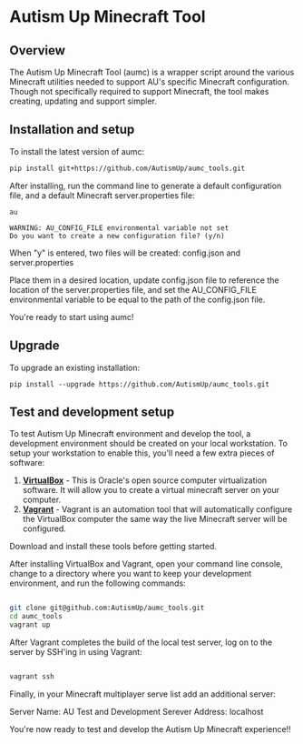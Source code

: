 # Autism Up Minecraft Tool

## Overview

The Autism Up Minecraft Tool (aumc) is a wrapper script around the various Minecraft utilities needed to
support AU's specific Minecraft configuration. Though not specifically required to support
Minecraft, the tool makes creating, updating and support simpler.

## Installation and setup

To install the latest version of aumc:

```bash
pip install git+https://github.com/AutismUp/aumc_tools.git 
```

After installing, run the command line to generate a default configuration file, and a default Minecraft server.properties file:

```
au

WARNING: AU_CONFIG_FILE environmental variable not set
Do you want to create a new configuration file? (y/n)
```

When "y" is entered, two files will be created: config.json and server.properties

Place them in a desired location, update config.json file to reference the location of the server.properties file, and set the AU_CONFIG_FILE environmental variable to be equal to the path of the config.json file.

You're ready to start using aumc!

## Upgrade

To upgrade an existing installation:

```
pip install --upgrade https://github.com/AutismUp/aumc_tools.git 
```

## Test and development setup

To test Autism Up Minecraft environment and develop the tool, a development environment should
be created on your local workstation. To setup your workstation to enable this, you'll need a 
few extra pieces of software:

1. [**VirtualBox**](https://www.virtualbox.org/wiki/Downloads) - This is Oracle's open source computer virtualization software. It will allow you to create a virtual minecraft server on your computer.
2. [**Vagrant**](https://www.vagrantup.com/downloads) - Vagrant is an automation tool that will automatically configure the VirtualBox computer the same way the live Minecraft server will be configured.

Download and install these tools before getting started.

After installing VirtualBox and Vagrant, open your command line console, change to a directory where you want to keep your development environment, and run the following commands:

```bash

git clone git@github.com:AutismUp/aumc_tools.git
cd aumc_tools
vagrant up

```

After Vagrant completes the build of the local test server, log on to the server by SSH'ing in using Vagrant:

```bash

vagrant ssh

```

Finally, in your Minecraft multiplayer serve list add an additional server:

Server Name: AU Test and Development
Serever Address: localhost

You're now ready to test and develop the Autism Up Minecraft experience!!
